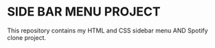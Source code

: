 # SIDE BAR MENU PROJECT
This repository contains my HTML and CSS sidebar menu AND Spotify clone project.
